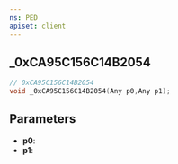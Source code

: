 ```yaml
---
ns: PED
apiset: client
---
```

## _0xCA95C156C14B2054

```c
// 0xCA95C156C14B2054
void _0xCA95C156C14B2054(Any p0,Any p1);
```


## Parameters
* **p0**:
* **p1**: